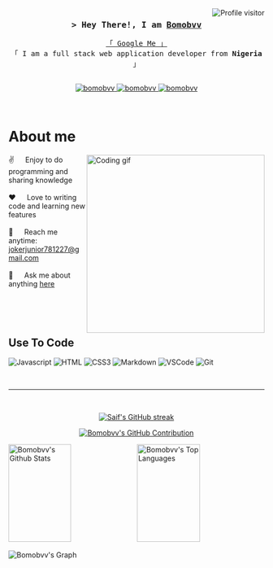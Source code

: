 

<a href="https://komarev.com/ghpvc/?username=Bomobvv">
  <img align="right" src="https://komarev.com/ghpvc/?username=Bomobvv&label=Visitors&color=0e75b6&style=flat" alt="Profile visitor" />
</a>


<!-- Intro  -->
<h3 align="center">
        <samp>&gt; Hey There!, I am
                <b><a target="_blank" href="https://bomobvv.github.io/portfolio./">Bomobvv</a></b>
        </samp>
</h3>


<p align="center"> 
  <samp>
    <a href="https://www.google.com/search?q=bomobvv+github">「 Google Me 」</a>
    <br>
    「 I am a full stack web application developer from <b>Nigeria</b> 」
    <br>
    <br>
  </samp>
</p>

<p align="center">
 <a href="https://bomobvv.github.io/portfolio./" target="blank">
  <img src="https://img.shields.io/badge/Website-DC143C?style=for-the-badge&logo=medium&logoColor=white" alt="bomobvv" />
 </a>
 <!-- <a href="https://dev.to/alsiam" target="_blank">
  <img src="https://img.shields.io/badge/dev.to-0A0A0A?style=for-the-badge&logo=dev.to&logoColor=white" alt="alsiam" />
 </a> -->
 <a href="https://instagram.com/bomobvv" target="_blank">
  <img src="https://img.shields.io/badge/Instagram-fe4164?style=for-the-badge&logo=instagram&logoColor=white" alt="bomobvv" />
 </a> 
 <a href="https://facebook.com/Bomobvv" target="_blank">
  <img src="https://img.shields.io/badge/Facebook-20BEFF?&style=for-the-badge&logo=facebook&logoColor=white" alt="bomobvv"  />
  </a> 
</p>
<br />

<!-- About Section -->
 # About me
 
<p>
 <img align="right" width="350" src="/assets/programmer.gif" alt="Coding gif" />
  
 ✌️ &emsp; Enjoy to do programming and sharing knowledge <br/><br/>
 ❤️ &emsp; Love to writing code and learning new features<br/><br/>
 📧 &emsp; Reach me anytime: jokerjunior781227@gmail.com<br/><br/>
 💬 &emsp; Ask me about anything [here](https://github.com/alsiam/alsiam/issues)

</p>

<br/>
<br/>
<br/>

## Use To Code

![Javascript](https://img.shields.io/badge/Javascript-F0DB4F?style=for-the-badge&labelColor=black&logo=javascript&logoColor=F0DB4F)
![HTML](https://img.shields.io/badge/HTML5-E34F26?style=for-the-badge&logo=html5&logoColor=white)
![CSS3](https://img.shields.io/badge/CSS3-1572B6?style=for-the-badge&logo=css3&logoColor=white)
![Markdown](https://img.shields.io/badge/Markdown-000000?style=for-the-badge&logo=markdown&logoColor=white)
![VSCode](https://img.shields.io/badge/Visual_Studio-0078d7?style=for-the-badge&logo=visual%20studio&logoColor=white)
![Git](https://img.shields.io/badge/Git-F05032?style=for-the-badge&logo=git&logoColor=white)

<br/>

<hr/>
<br/>

<p align="center">
  <a href="https://github.com/Bomobvv">
    <img src="https://github-readme-streak-stats.herokuapp.com/?user=Bomobvv&theme=radical&border=7F3FBF&background=0D1117" alt="Saif's GitHub streak"/>
  </a>
</p>

<p align="center">
  <a href="https://github.com/Bomobvv">
    <img src="https://github-profile-summary-cards.vercel.app/api/cards/profile-details?username=Bomobvv&theme=radical" alt="Bomobvv's GitHub Contribution"/>
  </a>
</p>

<a> 
    <a href="https://github.com/Bomobvv"><img alt="Bomobvv's Github Stats" src="https://denvercoder1-github-readme-stats.vercel.app/api?username=Bomobvv&show_icons=true&count_private=true&theme=react&border_color=7F3FBF&bg_color=0D1117&title_color=F85D7F&icon_color=F8D866" height="192px" width="49.5%"/></a>
  <a href="https://github.com/Bomobvv"><img alt="Bomobvv's Top Languages" src="https://denvercoder1-github-readme-stats.vercel.app/api/top-langs/?username=Bomobvv&langs_count=8&layout=compact&theme=react&border_color=7F3FBF&bg_color=0D1117&title_color=F85D7F&icon_color=F8D866" height="192px" width="49.5%"/></a>
  <br/>
</a>


![Bomobvv's Graph](https://github-readme-activity-graph.vercel.app/graph?username=Bomobvv&custom_title=Bomobvv's%20GitHub%20Activity%20Graph&bg_color=0D1117&color=7F3FBF&line=7F3FBF&point=7F3FBF&area_color=FFFFFF&title_color=FFFFFF&area=true)
